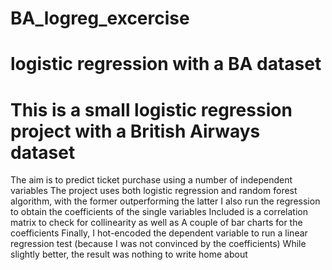 # BA_logreg_excercise
# logistic regression with a BA dataset

# This is a small logistic regression project with a British Airways dataset
The aim is to predict ticket purchase using a number of independent variables
The project uses both logistic regression and random forest algorithm, with the former outperforming the latter
I also run the regression to obtain the coefficients of the single variables
Included is a correlation matrix to check for collinearity as well as
A couple of bar charts for the coefficients
Finally, I hot-encoded the dependent variable to run a linear regression test
(because I was not convinced by the coefficients)
While slightly better, the result was nothing to write home about
